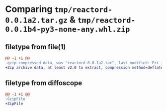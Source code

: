 # Comparing `tmp/reactord-0.0.1a2.tar.gz` & `tmp/reactord-0.0.1b4-py3-none-any.whl.zip`

## filetype from file(1)

```diff
@@ -1 +1 @@
-gzip compressed data, was "reactord-0.0.1a2.tar", last modified: Fri Jan 20 14:32:13 2023, max compression
+Zip archive data, at least v2.0 to extract, compression method=deflate
```

## filetype from diffoscope

```diff
@@ -1 +1 @@
-GzipFile
+ZipFile
```

